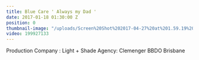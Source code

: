 ```yaml
---
title: Blue Care ' Always my Dad '
date: 2017-01-18 01:30:00 Z
position: 0
thumbnail-image: "/uploads/Screen%20Shot%202017-04-27%20at%201.59.19%20pm.png"
video: 199927133
---
```


Production Company : Light + Shade 
Agency: Clemenger BBDO Brisbane